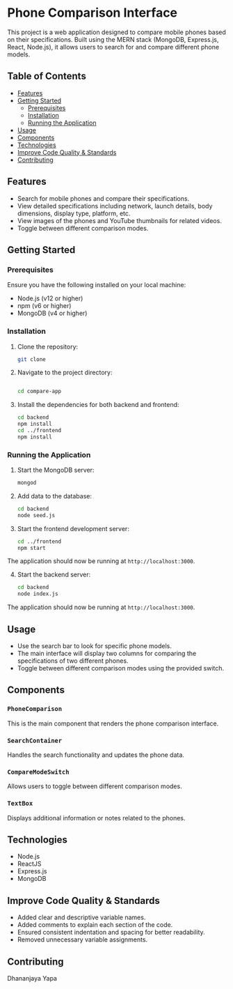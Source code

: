 # Phone Comparison Interface

This project is a web application designed to compare mobile phones based on their specifications. Built using the MERN stack (MongoDB, Express.js, React, Node.js), it allows users to search for and compare different phone models.

## Table of Contents

- [Features](#features)
- [Getting Started](#getting-started)
  - [Prerequisites](#prerequisites)
  - [Installation](#installation)
  - [Running the Application](#running-the-application)
- [Usage](#usage)
- [Components](#components)
- [Technologies](#Technologies)
- [Improve Code Quality & Standards](#ImproveCodeQuality&Standardss)
- [Contributing](#Contributing)

## Features

- Search for mobile phones and compare their specifications.
- View detailed specifications including network, launch details, body dimensions, display type, platform, etc.
- View images of the phones and YouTube thumbnails for related videos.
- Toggle between different comparison modes.

## Getting Started

### Prerequisites

Ensure you have the following installed on your local machine:

- Node.js (v12 or higher)
- npm (v6 or higher)
- MongoDB (v4 or higher)

### Installation

1. Clone the repository:
    ```sh
    git clone 
    ```

2. Navigate to the project directory:
    ```sh

    cd compare-app
    ```

3. Install the dependencies for both backend and frontend:
    ```sh
    cd backend
    npm install
    cd ../frontend
    npm install
    ```

### Running the Application

1. Start the MongoDB server:
    ```sh
    mongod
    ```

2. Add data to the database:
    ```sh
    cd backend
    node seed.js
    ```

3. Start the frontend development server:
    ```sh
    cd ../frontend
    npm start
    ```

The application should now be running at `http://localhost:3000`.

4. Start the backend server:
    ```sh
    cd backend
    node index.js
    ```

The application should now be running at `http://localhost:3000`.

## Usage

- Use the search bar to look for specific phone models.
- The main interface will display two columns for comparing the specifications of two different phones.
- Toggle between different comparison modes using the provided switch.

## Components

### `PhoneComparison`

This is the main component that renders the phone comparison interface.

### `SearchContainer`

Handles the search functionality and updates the phone data.

### `CompareModeSwitch`

Allows users to toggle between different comparison modes.

### `TextBox`

Displays additional information or notes related to the phones.


## Technologies

- Node.js 
- ReactJS
- Express.js
- MongoDB 

## Improve Code Quality & Standards

-  Added clear and descriptive variable names.
-  Added comments to explain each section of the code.
-  Ensured consistent indentation and spacing for better readability.
-  Removed unnecessary variable assignments.

## Contributing

Dhananjaya Yapa
